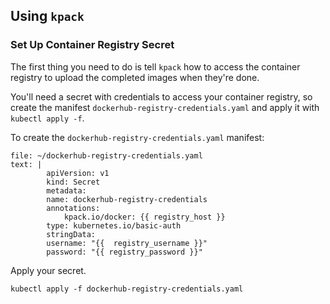 ## Using `kpack`

### Set Up Container Registry Secret

The first thing you need to do is tell `kpack` how to access the container registry to upload the completed images when they're done. 

You'll need a secret with credentials to access your container registry, so create the manifest `dockerhub-registry-credentials.yaml` and apply it with `kubectl apply -f`.

To create the `dockerhub-registry-credentials.yaml` manifest:

```editor:append-lines-to-file
file: ~/dockerhub-registry-credentials.yaml
text: |
        apiVersion: v1
        kind: Secret
        metadata:
        name: dockerhub-registry-credentials
        annotations:
            kpack.io/docker: {{ registry_host }}
        type: kubernetes.io/basic-auth
        stringData:
        username: "{{  registry_username }}"
        password: "{{ registry_password }}"
```

Apply your secret.
```execute-1
kubectl apply -f dockerhub-registry-credentials.yaml
```

